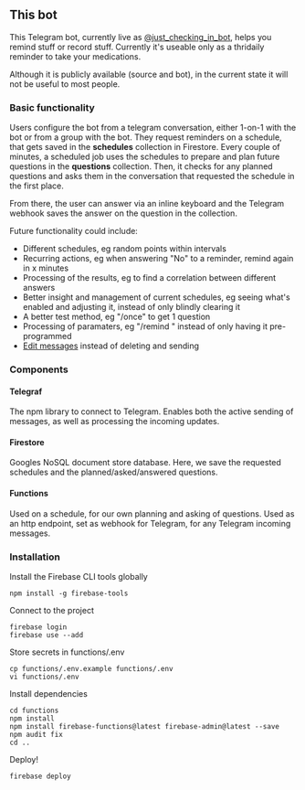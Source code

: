## This bot

This Telegram bot, currently live as
[@just_checking_in_bot](https://t.me/just_checking_in_bot), helps you remind
stuff or record stuff. Currently it's useable only as a thridaily reminder to
take your medications.

Although it is publicly available (source and bot), in the current state it will
not be useful to most people.

### Basic functionality

Users configure the bot from a telegram conversation, either 1-on-1 with the bot
or from a group with the bot. They request reminders on a schedule, that gets
saved in the **schedules** collection in Firestore. Every couple of minutes, a
scheduled job uses the schedules to prepare and plan future questions in the
**questions** collection. Then, it checks for any planned questions and asks
them in the conversation that requested the schedule in the first place.

From there, the user can answer via an inline keyboard and the Telegram webhook
saves the answer on the question in the collection.

Future functionality could include:

* Different schedules, eg random points within intervals
* Recurring actions, eg when answering "No" to a reminder, remind again in x
minutes
* Processing of the results, eg to find a correlation between different answers
* Better insight and management of current schedules, eg seeing what's enabled
and adjusting it, instead of only blindly clearing it
* A better test method, eg "/once" to get 1 question
* Processing of paramaters, eg "/remind <when> <what>" instead of only having it
pre-programmed
* [Edit messages](https://telegraf.js.org/classes/Telegram.html#editMessageText)
  instead of deleting and sending

### Components

#### Telegraf

The npm library to connect to Telegram. Enables both the active sending of
messages, as well as processing the incoming updates.

#### Firestore

Googles NoSQL document store database. Here, we save the requested schedules and
the planned/asked/answered questions.

#### Functions

Used on a schedule, for our own planning and asking of questions. Used as an
http endpoint, set as webhook for Telegram, for any Telegram incoming messages.

### Installation

Install the Firebase CLI tools globally

```
npm install -g firebase-tools
```

Connect to the project
```
firebase login
firebase use --add
```

Store secrets in functions/.env
```
cp functions/.env.example functions/.env
vi functions/.env
```

Install dependencies
```
cd functions
npm install
npm install firebase-functions@latest firebase-admin@latest --save
npm audit fix
cd ..
```

Deploy!
```
firebase deploy
```